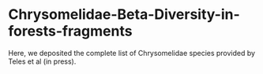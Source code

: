 # Chrysomelidae-Beta-Diversity-in-forests-fragments

Here, we deposited the complete list of Chrysomelidae species provided by Teles et al (in press).
